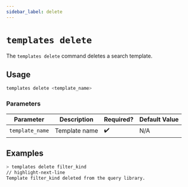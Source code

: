 ```yaml
---
sidebar_label: delete
---
```


# `templates delete`

The `templates delete` command deletes a search template.

## Usage

```bash
templates delete <template_name>
```

### Parameters

| Parameter       | Description   | Required? | Default Value |
| --------------- | ------------- | --------- | ------------- |
| `template_name` | Template name | ✔️        | N/A           |

## Examples

```bash
> templates delete filter_kind
// highlight-next-line
Template filter_kind deleted from the query library.
```
